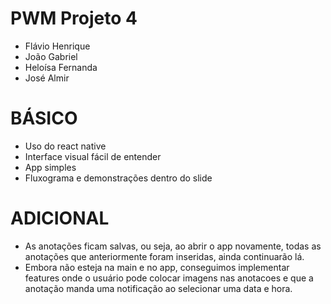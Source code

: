 # PWM Projeto 4
- Flávio Henrique
- João Gabriel
- Heloísa Fernanda
- José Almir

# BÁSICO
- Uso do react native
- Interface visual fácil de entender
- App simples
- Fluxograma e demonstrações dentro do slide

# ADICIONAL
- As anotações ficam salvas, ou seja, ao abrir o app novamente, todas as anotações que anteriormente foram inseridas, ainda continuarão lá.
- Embora não esteja na main e no app, conseguimos implementar features onde o usuário pode colocar imagens nas anotacoes e que a anotação manda uma notificação ao selecionar uma data e hora.
